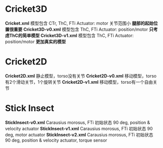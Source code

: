 # Cricket3D
**Cricket.xml** 模型包含 CTr, ThC, FTi  Actuator: motor 关节范围小 **腿部的起始位置很重要**
**Cricket3D-v0.xml** 模型包含 ThC, FTi  Actuator: position/motor **只考虑ThC的简单模型**
**Cricket3D-v1.xml** 模型包含 ThC, FTi  Actuator: position/motor **更加真实的模型**

# Cricket2D
**Cricket2D.xml** 静止模型，torso没有关节
**Cricket2D-v0.xml** 移动模型，torso有2个滑动关节，1个旋转关节
**Cricket2D-v1.xml** 移动模型，torso有一个自由关节

# Stick Insect
**StickInsect-v0.xml** Carausius morosus, FTi 初始状态 90 deg, position & velocity actuator
**StickInsect-v1.xml** Carausius morosus, FTi 初始状态 90 deg, motor actuator
**StickInsect-v2.xml** Carausius morosus, FTi 初始状态 90 deg, position & velocity actuator, torque sensor